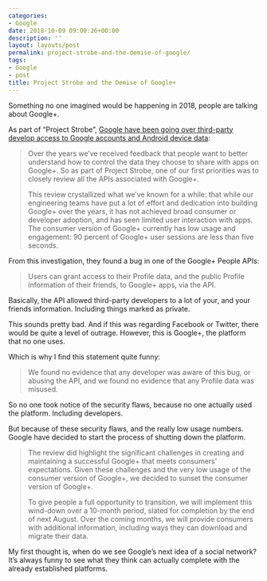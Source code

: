 ```yaml
---
categories:
- Google
date: 2018-10-09 09:00:26+00:00
description: ''
layout: layouts/post
permalink: project-strobe-and-the-demise-of-google/
tags:
- Google
- post
title: Project Strobe and the Demise of Google+
---
```


<p>Something no one imagined would be happening in 2018, people are talking about Google+.</p>
<p>As part of “Project Strobe”, <a href="https://www.blog.google/technology/safety-security/project-strobe/">Google have been going over third-party develop access to Google accounts and Android device data</a>:</p>
<blockquote>
<p>Over the years we’ve received feedback that people want to better understand how to control the data they choose to share with apps on Google+. So as part of Project Strobe, one of our first priorities was to closely review all the APIs associated with Google+.</p>
<p>This review crystallized what we’ve known for a while: that while our engineering teams have put a lot of effort and dedication into building Google+ over the years, it has not achieved broad consumer or developer adoption, and has seen limited user interaction with apps. The consumer version of Google+ currently has low usage and engagement: 90 percent of Google+ user sessions are less than five seconds.</p>
</blockquote>
<p>From this investigation, they found a bug in one of the Google+ People APIs:</p>
<blockquote>
<p>Users can grant access to their Profile data, and the public Profile information of their friends, to Google+ apps, via the API.</p>
</blockquote>
<p>Basically, the API allowed third-party developers to a lot of your, and your friends information. Including things marked as private.</p>
<p>This sounds pretty bad. And if this was regarding Facebook or Twitter, there would be quite a level of outrage. However, this is Google+, the platform that no one uses.</p>
<p>Which is why I find this statement quite funny:</p>
<blockquote>
<p>We found no evidence that any developer was aware of this bug, or abusing the API, and we found no evidence that any Profile data was misused.</p>
</blockquote>
<p>So no one took notice of the security flaws, because no one actually used the platform. Including developers.</p>
<p>But because of these security flaws, and the really low usage numbers. Google have decided to start the process of shutting down the platform.</p>
<blockquote>
<p>The review did highlight the significant challenges in creating and maintaining a successful Google+ that meets consumers’ expectations. Given these challenges and the very low usage of the consumer version of Google+, we decided to sunset the consumer version of Google+.</p>
<p>To give people a full opportunity to transition, we will implement this wind-down over a 10-month period, slated for completion by the end of next August. Over the coming months, we will provide consumers with additional information, including ways they can download and migrate their data.</p>
</blockquote>
<p>My first thought is, when do we see Google’s next idea of a social network? It’s always funny to see what they think can actually complete with the already established platforms.</p>